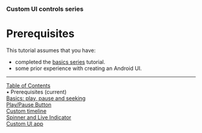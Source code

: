 <!--
SPDX-FileCopyrightText: 2024 Red Bee Media Ltd <https://www.redbeemedia.com/>

SPDX-License-Identifier: MIT
-->

### Custom UI controls series
# Prerequisites
This tutorial assumes that you have:
* completed the [basics series](../index.md#basics-series) tutorial.
* some prior experience with creating an Android UI.


___
[Table of Contents](../index.md)<br/>
&bull; Prerequisites (current)<br/>
[Basics: play, pause and seeking](basics.md)<br/>
[Play/Pause Button](play_pause_button.md)<br/>
[Custom timeline](timeline.md)<br/>
[Spinner and Live Indicator](spinner_and_live.md)<br/>
[Custom UI app](custom_ui_app.md)<br/>
